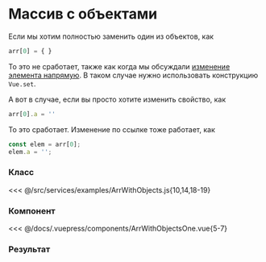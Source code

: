 # Массив с объектами

Если мы хотим полностью заменить один из объектов, как

```js
arr[0] = { }
```

То это не сработает, также как когда мы обсуждали [изменение элемента напрямую](/class/array/element-change). В таком случае нужно использовать конструкцию `Vue.set`.

А вот в случае, если вы просто хотите изменить свойство, как

```js
arr[0].a = ''
```

То это сработает. Изменение по ссылке тоже работает, как

```js
const elem = arr[0];
elem.a = '';
```

### Класс

<<< @/src/services/examples/ArrWithObjects.js{10,14,18-19}

### Компонент

<<< @/docs/.vuepress/components/ArrWithObjectsOne.vue{5-7}

### Результат

<arr-with-objects-one />
<arr-with-objects-two />